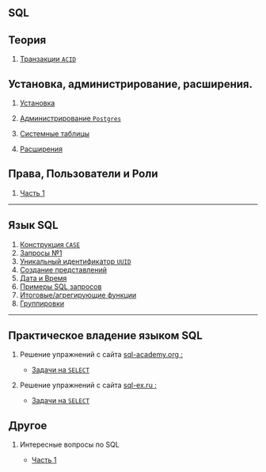 SQL 
---

Теория
---
1) [Транзакции `ACID`](Theory/transaction_1.md)


Установка, администрирование, расширения.
---

1) [Установка](Admin/install.md)

2) [Администрирование `Postgres`](Admin/lesson_1.md)

3) [Системные таблицы](Admin/lesson_2.md)

5) [Расширения](Admin/app_1.md)


Права, Пользователи и Роли
---

1) [Часть 1](Users/users_1.md)


---
Язык SQL
---

1) [Конструкция `CASE`](SQL/case_1.md)
2) [Запросы №1](SQL/lesson_3.md)
3) [Уникальный идентификатор `UUID`](SQL/uuid.md)
4) [Создание представлений](SQL/view.md)
5) [Дата и Время](SQL/datetime.md)
6) [Примеры SQL запросов](SQL/ex_1.md)
7) [Итоговые/агрегирующие функции](SQL/agregat.md)
8) [Группировки](SQL/group_1.md)

___
Практическое владение языком SQL
---

1) Решение упражнений с сайта [sql-academy.org :](https://sql-academy.org/)
    - [Задачи на `SELECT`](Practice/sql-academy.org/SELECT/Exercises.md)


2) Решение упражнений с сайта [sql-ex.ru :](http://sql-ex.ru)
    - [Задачи на `SELECT`](Practice/sql-ex.ru/SELECT/Exercises.md)

Другое
---

1) Интересные вопросы по SQL 
   
   - [Часть 1](Other-/other_1.md)
